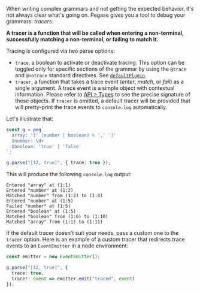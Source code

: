 When writing complex grammars and not getting the expected behavior, it's not always clear what's going on. Pegase gives you a tool to debug your grammars: *tracers*.

**A tracer is a function that will be called when entering a non-terminal, successfully matching a non-terminal, or failing to match it.**

Tracing is configured via two parse options:

- `trace`, a boolean to activate or deactivate tracing. This option can be toggled only for specific sections of the grammar by using the `@trace` and `@notrace` standard directives. See [`defaultPlugin`](/pegase/api/defaultPlugin).
- `tracer`, a function that takes a trace event (*enter*, *match*, or *fail*) as a single argument. A trace event is a simple object with contextual information. Please refer to [API > Types](/pegase/api/Types/) to see the precise signature of these objects. If `tracer` is omitted, a default tracer will be provided that will pretty-print the trace events to `console.log` automatically.

Let's illustrate that:

```ts
const g = peg`
  array: '[' (number | boolean) % ',' ']'
  $number: \d+
  $boolean: 'true' | 'false'
`;

g.parse("[12, true]", { trace: true });
```

This will produce the following `console.log` output:

```
Entered "array" at (1:1)
Entered "number" at (1:2)
Matched "number" from (1:2) to (1:4)
Entered "number" at (1:5)
Failed "number" at (1:5)
Entered "boolean" at (1:5)
Matched "boolean" from (1:6) to (1:10)
Matched "array" from (1:1) to (1:11)
```

If the default tracer doesn't suit your needs, pass a custom one to the `tracer` option. Here is an example of a custom tracer that redirects trace events to an `EventEmitter` in a node environment:

```ts
const emitter = new EventEmitter();

g.parse("[12, true]", {
  trace: true,
  tracer: event => emitter.emit("traced", event)
});
```
